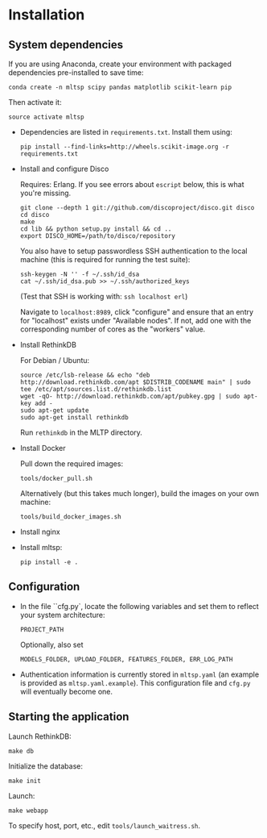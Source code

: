 # Installation

## System dependencies

If you are using Anaconda, create your environment with packaged
dependencies pre-installed to save time:

``conda create -n mltsp scipy pandas matplotlib scikit-learn pip``

Then activate it:

``source activate mltsp``

* Dependencies are listed in ``requirements.txt``.  Install them using:

  ``pip install --find-links=http://wheels.scikit-image.org -r requirements.txt``

* Install and configure Disco

  Requires: Erlang. If you see errors about `escript` below,
  this is what you're missing.

  ```
  git clone --depth 1 git://github.com/discoproject/disco.git disco
  cd disco
  make
  cd lib && python setup.py install && cd ..
  export DISCO_HOME=/path/to/disco/repository
  ```

  You also have to setup passwordless SSH authentication to the local
  machine (this is required for running the test suite):

  ```
  ssh-keygen -N '' -f ~/.ssh/id_dsa
  cat ~/.ssh/id_dsa.pub >> ~/.ssh/authorized_keys
  ```

  (Test that SSH is working with: ``ssh localhost erl``)

  Navigate to ``localhost:8989``, click "configure" and ensure that
  an entry for "localhost" exists under "Available nodes".  If not,
  add one with the corresponding number of cores as the "workers" value.

* Install RethinkDB

  For Debian / Ubuntu:

  ```
  source /etc/lsb-release && echo "deb http://download.rethinkdb.com/apt $DISTRIB_CODENAME main" | sudo tee /etc/apt/sources.list.d/rethinkdb.list
  wget -qO- http://download.rethinkdb.com/apt/pubkey.gpg | sudo apt-key add -
  sudo apt-get update
  sudo apt-get install rethinkdb
  ```

  Run ``rethinkdb`` in the MLTP directory.

* Install Docker

  Pull down the required images:

  ``tools/docker_pull.sh``

  Alternatively (but this takes much longer), build the images on your own
  machine:

  ``tools/build_docker_images.sh``

* Install nginx

* Install mltsp:

  ``pip install -e .``


## Configuration

* In the file ``cfg.py`, locate the following variables and set
  them to reflect your system architecture:

  ``PROJECT_PATH``

  Optionally, also set

  ``MODELS_FOLDER, UPLOAD_FOLDER, FEATURES_FOLDER, ERR_LOG_PATH``

* Authentication information is currently stored in ``mltsp.yaml``
  (an example is provided as ``mltsp.yaml.example``).  This
  configuration file and ``cfg.py`` will eventually become one.


## Starting the application

Launch RethinkDB:

``make db``

Initialize the database:

``make init``

Launch:

``make webapp``

To specify host, port, etc., edit ``tools/launch_waitress.sh``.
